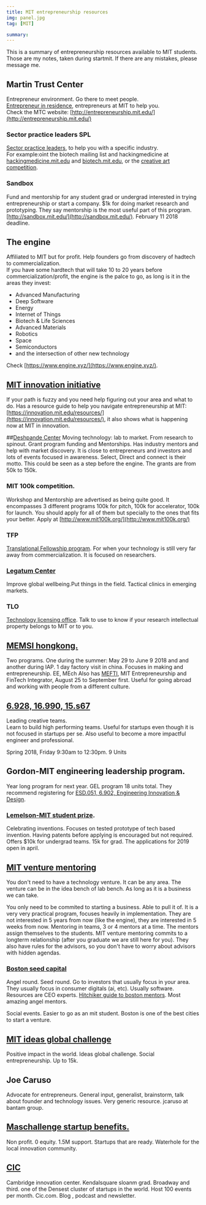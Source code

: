```yaml
---
title: MIT entrepreneurship resources
img: panel.jpg
tag: [MIT]

summary: 
---
```


This is a summary of entrepreneurship resources available to MIT students. Those are my notes, taken during startmit. If there are any mistakes, please message me.

## Martin Trust Center
Entrepreneur environment. Go there to meet people.  
[Entrepreneur in residence](http://entrepreneurship.mit.edu/coaching/), entrepreneurs at MIT to help you.  
Check the MTC website: [http://entrepreneurship.mit.edu/](http://entrepreneurship.mit.edu/)


### Sector practice leaders SPL
[Sector practice leaders](http://entrepreneurship.mit.edu/sector-practice-leaders/), to help you with a specific industry.  
For example:oint the biotech mailing list and hackingmedicine at [hackingmedicine.mit.edu](hackingmedicine.mit.edu) and [biotech.mit.edu](biotech.mit.edu), or the [creative art competition](https://arts.mit.edu/start/entrepreneurship/creative-arts-competition/).

### Sandbox
Fund and mentorship for any student grad or undergrad interested in trying entrepreneurship or start a company. $1k for doing market research and prototyping. They say mentorship is the most useful part of this program. [http://sandbox.mit.edu/](http://sandbox.mit.edu/). February 11 2018 deadline.


## The engine
Affiliated to MIT but for profit. Help founders go from discovery of hadtech to commercialization.  
If you have some hardtech that will take 10 to 20 years before commercialization/profit, the engine is the palce to go, as long is it in the areas they invest:

- Advanced Manufacturing
- Deep Software
- Energy
- Internet of Things
- Biotech & Life Sciences
- Advanced Materials
- Robotics
- Space
- Semiconductors
- and the intersection of other new technology

Check [https://www.engine.xyz/](https://www.engine.xyz/).

## [MIT innovation initiative](https://innovation.mit.edu)
If your path is fuzzy and you need help figuring out your area and what to do. Has a resource guide to help you navigate entrepreneurship at MIT: [https://innovation.mit.edu/resources/](https://innovation.mit.edu/resources/), it also shows what is happening now at MIT in innovation.

##[Deshpande Center](http://deshpande.mit.edu/)
Moving technology: lab to market. From research to spinout. Grant program funding and Mentorships. Has industry mentors and help with market discovery. It is close to entrepreneurs and investors and lots of events focused in awareness. Select, Direct and connect is their motto. This could be seen as a step before the engine. The grants are from 50k to 150k.

### MIT 100k competition. 
Workshop and Mentorship are advertised as being quite good. It encompasses 3 different programs 100k for pitch, 100k for accelerator, 100k for launch. You should apply for all of them but specially to the ones that fits your better. Apply at [http://www.mit100k.org/](http://www.mit100k.org/)

### TFP 

[Translational Fellowship program](http://www.rle.mit.edu/translational/).  For when your technology is still very far away from commercialization. It is focused on researchers.

### [Legatum Center](http://legatum.mit.edu/)
Improve global wellbeing.Put things in the field. Tactical clinics in emerging markets.

### TLO

[Technology licensing office](https://tlo.mit.edu/). Talk to use to know if your research intellectual property belongs to MIT or to you.

## [MEMSI hongkong.](http://hkinnovationnode.mit.edu/program/memsi/)
Two programs. One during the summer: May 29 to June 9 2018 and and another during IAP. 1 day factory visit in china. Focuses in making and entrepreneurship. EE, MEch 
Also has [MEFTI](http://hkinnovationnode.mit.edu/program/mefti/), MIT Entrepreneurship and FinTech Integrator, August 25 to September first. Useful for going abroad and working with people from a different culture.
 
## [6.928, 16.990, 15.s67](https://gelp.mit.edu/grad)
 
Leading creative teams.  
Learn to build high performing teams. Useful for startups even though it is not focused in startups per se. Also useful to become a more impactful engineer and professional.

Spring 2018, Friday 9:30am to 12:30pm. 9 Units

## Gordon-MIT engineering leadership program.
Year long program for next year. GEL program 18 units total. 
They recommend registering for [ESD.051, 6.902, Engineering Innovation & Design](https://gelp.mit.edu/students/engineering-innovation-design).
 
### [Lemelson-MIT student prize](https://lemelson.mit.edu/studentprize).
 
 Celebrating inventions.  Focuses on tested prototype of tech based invention. Having patents before applying is encouraged but not required. Offers $10k  for undergrad teams. 15k for grad. The applications for 2019 open in april.
 
## [MIT venture mentoring](vms.mit.edu.)
 
 You don't need to have a technology venture. It can be any area. The venture can be in the idea bench of lab bench. As long as it is a business we can take.
 
 You only need to be commited to starting a business. Able to pull it of. It is a very very practical program, focuses heavily in implementation. They are not interested in 5 years from now (like the engine), they are interested in 5 weeks from now. Mentoring in teams, 3 or 4 mentors at a time. The mentors assign themselves to the students. MIT venture mentoring commits to a longterm relationship (after you graduate we are still here for you). They also have rules for the advisors, so you don't have to worry about advisors with  hidden agendas.
 
 
### [Boston seed capital](https://www.bostonseed.com/)
Angel round. Seed round. Go to investors that usually focus in your area. They usually focus in consumer digitals (ai, etc). Usually software. Resources are CEO experts.
[Hitchiker guide to boston mentors](http://bostontechguide.com/). Most amazing angel mentors.

Social events. Easier to go as an mit student. Boston is one of the best cities to start a venture.

## [MIT ideas global challenge](https://studentlife.mit.edu/ideas)
Positive impact in the world. Ideas global challenge. Social entrepreneurship. Up to 15k.

## Joe Caruso
Advocate for entrepreneurs. General input, generalist, brainstorm, talk about founder and technology issues. Very generic resource. jcaruso at bantam group.

## [Maschallenge startup benefits.](https://masschallenge.org/startup/good-benefits)
Non profit. 0 equity. 1.5M support.  Startups that are ready. Waterhole for the local innovation community.

## [CIC](https://cic.com/)
Cambridge innovation center. Kendalsquare sloanm grad.  Broadway and third. one of the Densest cluster of startups in the world. Host 100 events per month. Cic.com. Blog , podcast and newsletter. 


